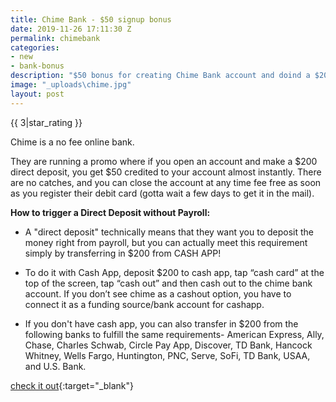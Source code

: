 ```yaml
---
title: Chime Bank - $50 signup bonus
date: 2019-11-26 17:11:30 Z
permalink: chimebank
categories:
- new
- bank-bonus
description: "$50 bonus for creating Chime Bank account and doind a $200 direct deposit"
image: "_uploads\chime.jpg"
layout: post
---
```


{{ 3|star_rating }}

Chime is a no fee online bank. 

They are running a promo where if you open an account and make a $200 direct deposit, you get $50 credited to your account almost instantly. There are no catches, and you can close the account at any time fee free as soon as you register their debit card (gotta wait a few days to get it in the mail). 

**How to trigger a Direct Deposit without Payroll:**

* A "direct deposit" technically means that they want you to deposit the money right from payroll, but you can actually meet this requirement simply by transferring in $200 from CASH APP!

* To do it with Cash App, deposit $200 to cash app, tap “cash card” at the top of the screen, tap “cash out” and then cash out to the chime bank account. If you don’t see chime as a cashout option, you have to connect it as a funding source/bank account for cashapp.

* If you don't have cash app, you can also transfer in $200 from the following banks to fulfill the same requirements- American Express, Ally, Chase, Charles Schwab, Circle Pay App, Discover, TD Bank, Hancock Whitney, Wells Fargo, Huntington, PNC, Serve, SoFi, TD Bank, USAA, and U.S. Bank.


[check it out](https://www.chimebank.com/r/nicholasleeds/){:target="_blank"}

